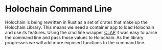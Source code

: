 # Holochain Command Line

Holochain is being rewritten in Rust as a set of crates that make up the Holochain Library. This means we need a container app to load Holochain and use its features. Using the cmd line wrapper [CLAP](https://github.com/kbknapp/clap-rs ) it was easy to parse the command line and pass those values to Holochain.
As the library progresses we will add more exposed functions to the command line.
